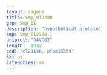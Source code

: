 ```yaml
---
layout: smgene
title: Smp_012280
grp: Smp_01
description: "hypothetical protein"
smp: Smp_012280.1
uniprot: "G4VC62"
length:  1032
cdd: "cl21198, pfam15359"
kk: ns
categories: sm
---
```

